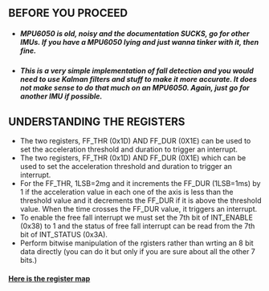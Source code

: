 ## BEFORE YOU PROCEED

- ##### MPU6050 is old, noisy and the documentation SUCKS, go for other IMUs. If you have a MPU6050 lying and just wanna tinker with it, then fine.

- ##### This is a very simple implementation of fall detection and you would need to use Kalman filters and stuff to make it more accurate. It does not make sense to do that much on an MPU6050. Again, just go for another IMU if possible.


## UNDERSTANDING THE REGISTERS

- The two registers, FF_THR (0x1D) AND FF_DUR (0X1E) can be used to set the acceleration threshold and duration to trigger an interrupt.
- The two registers, FF_THR (0x1D) AND FF_DUR (0X1E) which can be used to set the acceleration threshold and duration to trigger an interrupt.
- For the FF_THR, 1LSB=2mg and it increments the FF_DUR (1LSB=1ms) by 1 if the acceleration value in each one of the axis is less than the threshold value and it decrements the FF_DUR if it is above the threshold value. When the time crosses the FF_DUR value, it triggers an interrupt.
- To enable the free fall interrupt we must set the 7th bit of INT_ENABLE (0x38) to 1 and the status of free fall interrupt can be read from the 7th bit of INT_STATUS (0x3A).
- Perform bitwise manipulation of the rgisters rather than wrting an 8 bit data directly (you can do it but only if you are sure about all the other 7 bits.)

#### [Here is the register map](https://www.i2cdevlib.com/devices/mpu6050#registers) 
